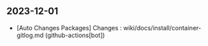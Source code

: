 
## 2023-12-01
 * [Auto Changes Packages] Changes : wiki/docs/install/container-gitlog.md (github-actions[bot])
